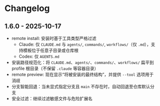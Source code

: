 # Changelog

## 1.6.0 - 2025-10-17

- remote install: 安装时基于工具类型严格过滤
  - Claude: 仅 `CLAUDE.md` 与 `agents/`, `commands/`, `workflows/`（仅 `.md`），支持模板位于任意子目录或仓库根
  - Codex: 仅 `AGENTS.md`
- 安装路径规范化：将 `CLAUDE.md`、`agents/`、`commands/`、`workflows/` 扁平到 profile 根目录（不保留 `.claude` 等容器目录）
- remote preview: 现在显示“将被安装的最终结构”，并提供 `--tool` 选项用于消歧
- 分支智能回退：当未显式指定分支且 `main` 不存在时，自动回退至仓库默认分支
- 安全过滤：继续过滤敏感文件与危险扩展名

